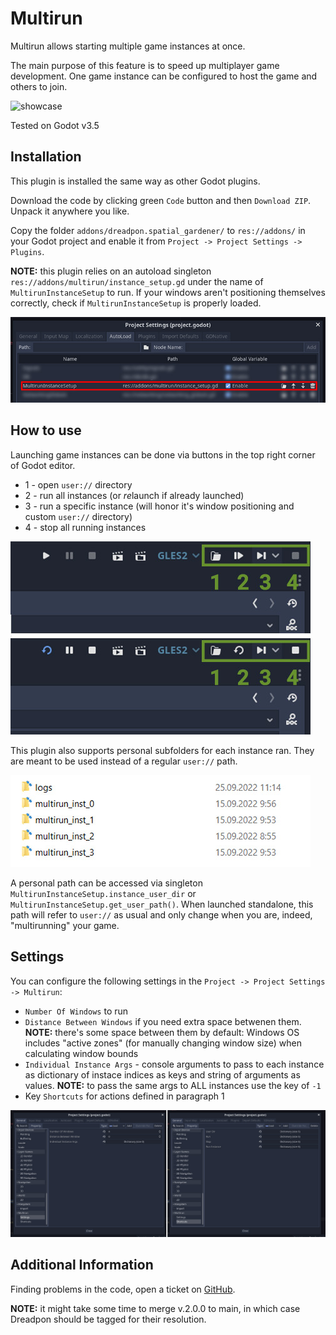 # Multirun

Multirun allows starting multiple game instances at once.

The main purpose of this feature is to speed up multiplayer game development. One game instance can be configured to host the game and others to join.

![showcase](https://i.postimg.cc/PqwFqP7N/showcase.gif)

Tested on Godot v3.5

## Installation

This plugin is installed the same way as other Godot plugins.

Download the code by clicking green `Code` button and then `Download ZIP`. Unpack it anywhere you like.

Copy the folder `addons/dreadpon.spatial_gardener/` to `res://addons/` in your Godot project and enable it from `Project -> Project Settings -> Plugins`.

**NOTE:** this plugin relies on an autoload singleton `res://addons/multirun/instance_setup.gd` under the name of `MultirunInstanceSetup` to run.
If your windows aren't positioning themselves correctly, check if `MultirunInstanceSetup` is properly loaded.

![autoload-setup](screenshots/autoload-setup.jpg)

## How to use

Launching game instances can be done via buttons in the top right corner of Godot editor.
- 1 - open `user://` directory
- 2 - run all instances (or *re*launch if already launched)
- 3 - run a specific instance (will honor it's window positioning and custom `user://` directory)
- 4 - stop all running instances

![launch-instances](screenshots/launch-instances.jpg)

This plugin also supports personal subfolders for each instance ran. They are meant to be used instead of a regular `user://` path.

![subdirectories](screenshots/subdirectories.jpg)

A personal path can be accessed via singleton `MultirunInstanceSetup.instance_user_dir` or `MultirunInstanceSetup.get_user_path()`. When launched standalone, this path will refer to `user://` as usual and only change when you are, indeed, "multirunning" your game.

## Settings

You can configure the following settings in the `Project -> Project Settings -> Multirun`:
- `Number Of Windows` to run
- `Distance Between Windows` if you need extra space betwenen them. **NOTE:** there's some space between them by default: Windows OS includes "active zones" (for manually changing window size) when calculating window bounds
- `Individual Instance Args` - console arguments to pass to each instance as dictionary of instace indices as keys and string of arguments as values. **NOTE:** to pass the same args to ALL instances use the key of `-1`
- Key `Shortcuts` for actions defined in paragraph 1

![settings](screenshots/settings.jpg)

## Additional Information

Finding problems in the code, open a ticket on [GitHub](https://github.com/perfoon/Multirun/issues).

**NOTE:** it might take some time to merge v.2.0.0 to main, in which case Dreadpon should be tagged for their resolution.

